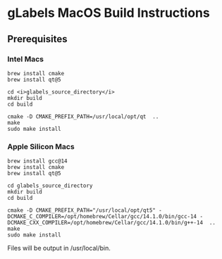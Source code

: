 gLabels MacOS Build Instructions
================================
## Prerequisites

### Intel Macs
```
brew install cmake
brew install qt@5

cd <i>glabels_source_directory</i>
mkdir build
cd build

cmake -D CMAKE_PREFIX_PATH=/usr/local/opt/qt  .. 
make
sudo make install
```

### Apple Silicon Macs
```
brew install gcc@14
brew install cmake
brew install qt@5

cd glabels_source_directory
mkdir build
cd build

cmake -D CMAKE_PREFIX_PATH="/usr/local/opt/qt5" -DCMAKE_C_COMPILER=/opt/homebrew/Cellar/gcc/14.1.0/bin/gcc-14 -DCMAKE_CXX_COMPILER=/opt/homebrew/Cellar/gcc/14.1.0/bin/g++-14  ..
make
sudo make install
```

Files will be output in /usr/local/bin.

